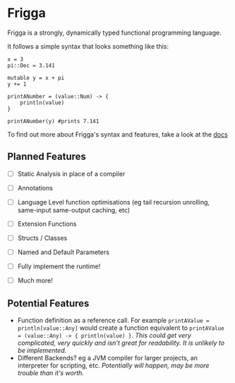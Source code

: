 # Frigga

Frigga is a strongly, dynamically typed functional programming language.

It follows a simple syntax that looks something like this: 
```
x = 3
pi::Dec = 3.141

mutable y = x + pi
y += 1

printANumber = (value::Num) -> {
    println(value)
}

printANumber(y) #prints 7.141
```

To find out more about Frigga's syntax and features, take a look at the [docs](/docs/README.md)


## Planned Features

- [ ] Static Analysis in place of a compiler
- [ ] Annotations
- [ ] Language Level function optimisations (eg tail recursion unrolling, same-input same-output caching, etc)
- [ ] Extension Functions
- [ ] Structs / Classes
- [ ] Named and Default Parameters
- [ ] Fully implement the runtime!
- [ ] Much more!


## Potential Features
* Function definition as a reference call. For example `printAValue = println[value::Any]`
 would create a function equivalent to `printAValue = (value::Any) -> { println(value) }`. 
*This could get very complicated, very quickly and isn't great for readability. It is unlikely to be implemented.*
* Different Backends? eg a JVM compiler for larger projects, an interpreter for scripting, etc. *Potentially will happen, may be more trouble than it's worth.*
